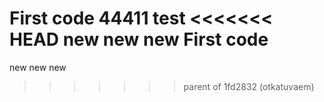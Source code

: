 First code
44411 test
<<<<<<< HEAD
new new new
First code
=======
new new new
>>>>>>> parent of 1fd2832 (otkatuvaem)
